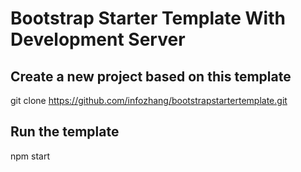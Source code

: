 # Bootstrap Starter Template With Development Server
## Create a new project based on this template
git clone https://github.com/infozhang/bootstrapstartertemplate.git
## Run the template
npm start
